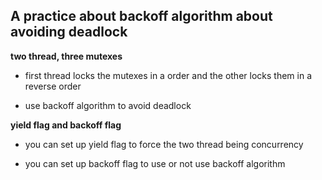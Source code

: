 ## A practice about backoff algorithm about avoiding deadlock

**two thread, three mutexes**

* first thread locks the mutexes in a order and the other locks them in a reverse order

* use backoff algorithm  to avoid deadlock

**yield flag and backoff flag**

* you can set up yield flag to force the two thread being concurrency

* you can set up backoff flag to use or not use backoff algorithm


